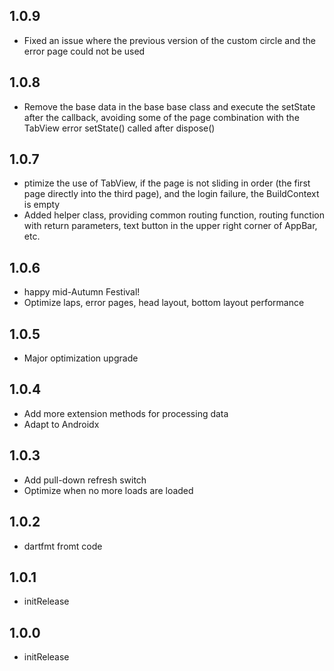 ## 1.0.9
* Fixed an issue where the previous version of the custom circle and the error page could not be used

## 1.0.8
* Remove the base data in the base base class and execute the setState after the callback, avoiding some of the page combination with the TabView error setState() called after dispose()

## 1.0.7
* ptimize the use of TabView, if the page is not sliding in order (the first page directly into the third page), and the login failure, the BuildContext is empty
* Added helper class, providing common routing function, routing function with return parameters, text button in the upper right corner of AppBar, etc.

## 1.0.6
* happy mid-Autumn Festival!
* Optimize laps, error pages, head layout, bottom layout performance

## 1.0.5
* Major optimization upgrade

## 1.0.4
* Add more extension methods for processing data
* Adapt to Androidx

## 1.0.3
* Add pull-down refresh switch
* Optimize when no more loads are loaded

## 1.0.2
* dartfmt fromt code

## 1.0.1
* initRelease

## 1.0.0
* initRelease